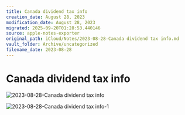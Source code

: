 ```yaml
---
title: Canada dividend tax info
creation_date: August 28, 2023
modification_date: August 28, 2023
migrated: 2025-09-20T01:28:53.440146
source: apple-notes-exporter
original_path: iCloud/Notes/2023-08-28-Canada dividend tax info.md
vault_folder: Archive/uncategorized
filename_date: 2023-08-28
---
```



# Canada dividend tax info 
![2023-08-28-Canada dividend tax info](images/2023-08-28-Canada%20dividend%20tax%20info.jpeg)

![2023-08-28-Canada dividend tax info-1](images/2023-08-28-Canada%20dividend%20tax%20info-1.png)

